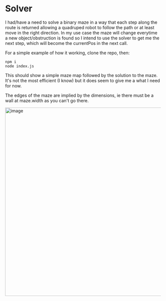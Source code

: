 # Solver

I had/have a need to solve a binary maze in a way that each step along the route is returned allowing a quadruped robot to follow
the path or at least move in the right direction.  In my use case the maze will change everytime a new object/obstruction is found
so I intend to use the solver to get me the next step, which will become the currentPos in the next call.

For a simple example of how it working, clone the repo, then:
```
npm i
node index.js
```

This should show a simple maze map followed by the solution to the maze.  It's not the most efficient (I know) but it does seem to give 
me a what I need for now.

The edges of the maze are implied by the dimensions, ie there must be a wall at maze.width as you can't go there.

<img width="611" alt="image" src="https://user-images.githubusercontent.com/5994927/171209166-2cce8d7d-a94d-4107-abd0-8ba1c08bd784.png">
